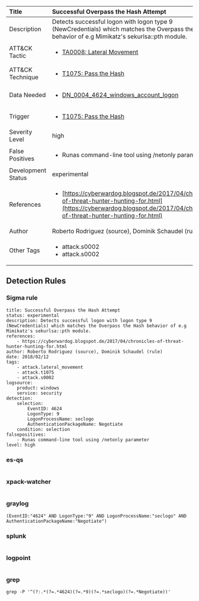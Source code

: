 | Title                | Successful Overpass the Hash Attempt                                                                                                                                                 |
|:---------------------|:------------------------------------------------------------------------------------------------------------------------------------------------------------|
| Description          | Detects successful logon with logon type 9 (NewCredentials) which matches the Overpass the Hash behavior of e.g Mimikatz's sekurlsa::pth module.                                                                                                                                           |
| ATT&amp;CK Tactic    | <ul><li>[TA0008: Lateral Movement](https://attack.mitre.org/tactics/TA0008)</li></ul>  |
| ATT&amp;CK Technique | <ul><li>[T1075: Pass the Hash](https://attack.mitre.org/techniques/T1075)</li></ul>                             |
| Data Needed          | <ul><li>[DN_0004_4624_windows_account_logon](../Data_Needed/DN_0004_4624_windows_account_logon.md)</li></ul>                                                         |
| Trigger              | <ul><li>[T1075: Pass the Hash](../Triggers/T1075.md)</li></ul>  |
| Severity Level       | high                                                                                                                                                 |
| False Positives      | <ul><li>Runas command-line tool using /netonly parameter</li></ul>                                                                  |
| Development Status   | experimental                                                                                                                                                |
| References           | <ul><li>[https://cyberwardog.blogspot.de/2017/04/chronicles-of-threat-hunter-hunting-for.html](https://cyberwardog.blogspot.de/2017/04/chronicles-of-threat-hunter-hunting-for.html)</li></ul>                                                          |
| Author               | Roberto Rodriguez (source), Dominik Schaudel (rule)                                                                                                                                                |
| Other Tags           | <ul><li>attack.s0002</li><li>attack.s0002</li></ul> | 

## Detection Rules

### Sigma rule

```
title: Successful Overpass the Hash Attempt
status: experimental
description: Detects successful logon with logon type 9 (NewCredentials) which matches the Overpass the Hash behavior of e.g Mimikatz's sekurlsa::pth module.
references: 
    - https://cyberwardog.blogspot.de/2017/04/chronicles-of-threat-hunter-hunting-for.html
author: Roberto Rodriguez (source), Dominik Schaudel (rule)
date: 2018/02/12
tags:
    - attack.lateral_movement
    - attack.t1075
    - attack.s0002
logsource:
    product: windows
    service: security
detection:
    selection:
        EventID: 4624
        LogonType: 9
        LogonProcessName: seclogo
        AuthenticationPackageName: Negotiate
    condition: selection
falsepositives:
    - Runas command-line tool using /netonly parameter
level: high

```





### es-qs
    
```

```


### xpack-watcher
    
```

```


### graylog
    
```
(EventID:"4624" AND LogonType:"9" AND LogonProcessName:"seclogo" AND AuthenticationPackageName:"Negotiate")
```


### splunk
    
```

```


### logpoint
    
```

```


### grep
    
```
grep -P '^(?:.*(?=.*4624)(?=.*9)(?=.*seclogo)(?=.*Negotiate))'
```



